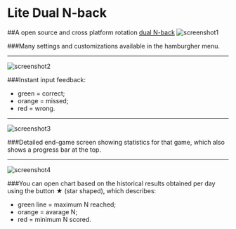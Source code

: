 ﻿# Lite Dual N-back
##A open source and cross platform rotation [dual N-back](https://4skinskywalker.github.io/Lite-Dual_N-back/)
![screenshot1](https://lh3.googleusercontent.com/-67MfE-CsJ6w/WHEOR18nKXI/AAAAAAAADlU/T7h9CaF5IwgjOIBN5mBEBBj5ss8CJ2eFACLcB/s1600/dualN-back.png)

###Many settings and customizations available in the hamburgher menu.

- - - -
![screenshot2](https://lh3.googleusercontent.com/-3SUzS0nTTGE/WHikXa6Hp5I/AAAAAAAADl8/k2dIQ7r85a0v_FU4QgwaKoJ-N9eoaknjQCLcB/s1600/ldnb2.png)

###Instant input feedback: 
* green = correct; 
* orange = missed; 
* red = wrong.

- - - -
![screenshot3](https://lh3.googleusercontent.com/-ZTh7nRRef7s/WHiksT_EX6I/AAAAAAAADmA/efSxNzh2SGcjzH7EwrE5hxpARRwQnhUtACLcB/s1600/ldnb3.png)

###Detailed end-game screen showing statistics for that game, which also shows a progress bar at the top.

- - - -
![screenshot4](https://lh3.googleusercontent.com/-xHUeBF3ALe0/WHikzpBKXwI/AAAAAAAADmE/-gGMI2U40D0fkJfUfyTGCpRHsRDe8Va0wCLcB/s1600/ldnb5.png)

###You can open chart based on the historical results obtained per day using the button ★ (star shaped), which describes:
* green line = maximum N reached; 
* orange = avarage N; 
* red = minimum N scored.
